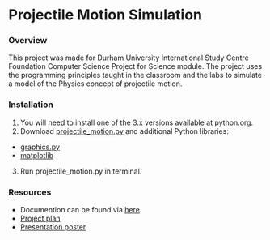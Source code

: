 # Projectile Motion Simulation
### Overview
This project was made for Durham University International Study Centre Foundation Computer Science Project for Science module. The project uses the programming principles taught in the classroom and the labs to simulate a model of the Physics concept of projectile motion.

### Installation
1. You will need to install one of the 3.x versions available at python.org.
2. Download [projectile_motion.py](https://github.com/rpsh88/projectile-motion/blob/master/projectile_motion.py) and additional Python libraries:
* [graphics.py](https://www.pas.rochester.edu/~rsarkis/csc161/python/pip-graphics.html)
* [matplotlib](https://matplotlib.org/3.1.1/users/installing.html)
3. Run projectile_motion.py in terminal.

### Resources
* Documention can be found via [here](https://github.com/rpsh88/projectile-motion/blob/master/documentation.pdf).
* [Project plan](https://github.com/rpsh88/projectile-motion/blob/master/project_plan.pdf)
* [Presentation poster](https://github.com/rpsh88/projectile-motion/blob/master/presentation_poster.pdf)
